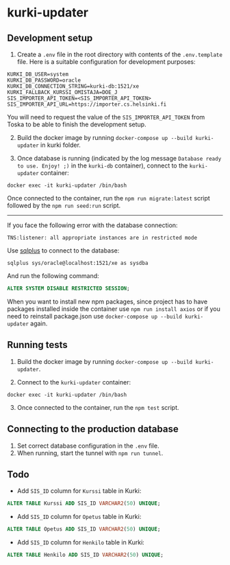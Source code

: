 # kurki-updater

## Development setup

1. Create a `.env` file in the root directory with contents of the `.env.template` file. Here is a suitable configuration for development purposes:

```
KURKI_DB_USER=system
KURKI_DB_PASSWORD=oracle
KURKI_DB_CONNECTION_STRING=kurki-db:1521/xe
KURKI_FALLBACK_KURSSI_OMISTAJA=DOE_J
SIS_IMPORTER_API_TOKEN=<SIS_IMPORTER_API_TOKEN>
SIS_IMPORTER_API_URL=https://importer.cs.helsinki.fi
```

You will need to request the value of the `SIS_IMPORTER_API_TOKEN` from Toska to be able to finish the development setup.

2. Build the docker image by running `docker-compose up --build kurki-updater` in kurki folder.

3. Once database is running (indicated by the log message `Database ready to use. Enjoy! ;)` in the `kurki-db` container), connect to the `kurki-updater` container:

```
docker exec -it kurki-updater /bin/bash
```

Once connected to the container, run the `npm run migrate:latest` script followed by the `npm run seed:run` script.

---

If you face the following error with the database connection:

```
TNS:listener: all appropriate instances are in restricted mode
```

Use [sqlplus](https://zwbetz.com/install-sqlplus-on-a-mac/) to connect to the database:

```
sqlplus sys/oracle@localhost:1521/xe as sysdba
```

And run the following command:

```sql
ALTER SYSTEM DISABLE RESTRICTED SESSION;
```

When you want to install new npm packages, since project has to have packages installed inside the container use
`npm run install axios` or if you need to reinstall package.json use `docker-compose up --build kurki-updater` again.

## Running tests

1. Build the docker image by running `docker-compose up --build kurki-updater`.

2. Connect to the `kurki-updater` container:

```
docker exec -it kurki-updater /bin/bash
```

3. Once connected to the container, run the `npm test` script.

## Connecting to the production database

1. Set correct database configuration in the `.env` file.
2. When running, start the tunnel with `npm run tunnel`.

## Todo

- Add `SIS_ID` column for `Kurssi` table in Kurki:

```sql
ALTER TABLE Kurssi ADD SIS_ID VARCHAR2(50) UNIQUE;
```

- Add `SIS_ID` column for `Opetus` table in Kurki:

```sql
ALTER TABLE Opetus ADD SIS_ID VARCHAR2(50) UNIQUE;
```

- Add `SIS_ID` column for `Henkilo` table in Kurki:

```sql
ALTER TABLE Henkilo ADD SIS_ID VARCHAR2(50) UNIQUE;
```

